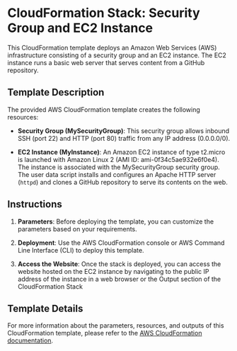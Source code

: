 # CloudFormation Stack: Security Group and EC2 Instance

This CloudFormation template deploys an Amazon Web Services (AWS) infrastructure consisting of a security group and an EC2 instance. The EC2 instance runs a basic web server that serves content from a GitHub repository.

## Template Description

The provided AWS CloudFormation template creates the following resources:

- **Security Group (MySecurityGroup)**: This security group allows inbound SSH (port 22) and HTTP (port 80) traffic from any IP address (0.0.0.0/0).

- **EC2 Instance (MyInstance)**: An Amazon EC2 instance of type t2.micro is launched with Amazon Linux 2 (AMI ID: ami-0f34c5ae932e6f0e4). The instance is associated with the MySecurityGroup security group. The user data script installs and configures an Apache HTTP server (`httpd`) and clones a GitHub repository to serve its contents on the web.

## Instructions

1. **Parameters**: Before deploying the template, you can customize the parameters based on your requirements.

2. **Deployment**: Use the AWS CloudFormation console or AWS Command Line Interface (CLI) to deploy this template.

3. **Access the Website**: Once the stack is deployed, you can access the website hosted on the EC2 instance by navigating to the public IP address of the instance in a web browser or the Output section of the CloudFormation Stack

## Template Details

For more information about the parameters, resources, and outputs of this CloudFormation template, please refer to the [AWS CloudFormation documentation](https://docs.aws.amazon.com/AWSCloudFormation/latest/UserGuide/template-reference.html).
